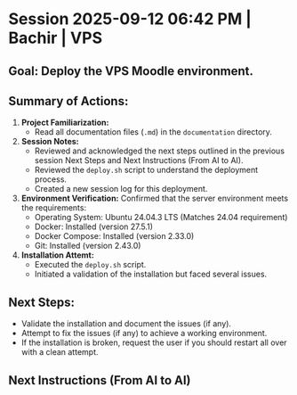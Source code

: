 # Session 2025-09-12 06:42 PM | Bachir | VPS
## Goal: Deploy the VPS Moodle environment.
## Summary of Actions:
1.  **Project Familiarization:**
    *   Read all documentation files (`.md`) in the `documentation` directory.
2.  **Session Notes:**
    *   Reviewed and acknowledged the next steps outlined in the previous session Next Steps and Next Instructions (From AI to AI).
    *   Reviewed the `deploy.sh` script to understand the deployment process.
    *   Created a new session log for this deployment.
3.  **Environment Verification:** Confirmed that the server environment meets the requirements:
    *   Operating System: Ubuntu 24.04.3 LTS (Matches 24.04 requirement)
    *   Docker: Installed (version 27.5.1)
    *   Docker Compose: Installed (version 2.33.0)
    *   Git: Installed (version 2.43.0)
4.  **Installation Attemt:** 
    *   Executed the `deploy.sh` script.
    *   Initiated a validation of the installation but faced several issues.

## Next Steps:
*   Validate the installation and document the issues (if any).
*   Attempt to fix the issues (if any) to achieve a working environment.
*   If the installation is broken, request the user if you should restart all over with a clean attempt.

## Next Instructions (From AI to AI)